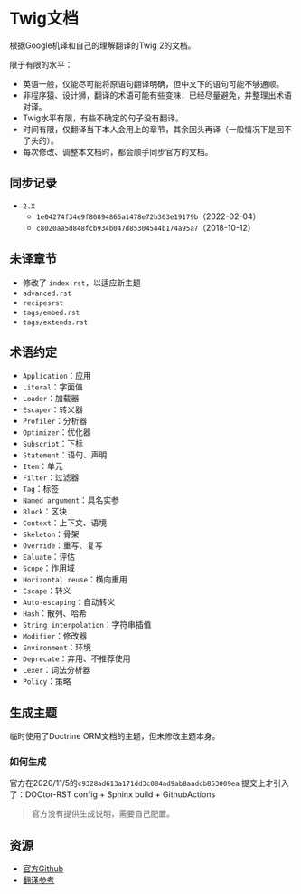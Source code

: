 # Twig文档

根据Google机译和自己的理解翻译的Twig 2的文档。

限于有限的水平：

- 英语一般，仅能尽可能将原语句翻译明确，但中文下的语句可能不够通顺。
- 非程序猿、设计狮，翻译的术语可能有些变味，已经尽量避免，并整理出术语对译。
- Twig水平有限，有些不确定的句子没有翻译。
- 时间有限，仅翻译当下本人会用上的章节，其余回头再译（一般情况下是回不了头的）。
- 每次修改、调整本文档时，都会顺手同步官方的文档。

## 同步记录

- `2.X`
  - `1e04274f34e9f80894865a1478e72b363e19179b`（2022-02-04）
  - `c8020aa5d848fcb934b047d85304544b174a95a7`（2018-10-12）

## 未译章节

- 修改了 `index.rst`，以适应新主题
- `advanced.rst`
- `recipesrst`
- `tags/embed.rst`
- `tags/extends.rst`


## 术语约定

- `Application`：应用
- `Literal`：字面值
- `Loader`：加载器
- `Escaper`：转义器
- `Profiler`：分析器
- `Optimizer`：优化器
- `Subscript`：下标
- `Statement`：语句、声明
- `Item`：单元
- `Filter`：过滤器
- `Tag`：标签
- `Named argument`：具名实参
- `Block`：区块
- `Context`：上下文、语境
- `Skeleton`：骨架
- `Override`：重写、复写
- `Ealuate`：评估
- `Scope`：作用域
- `Horizontal reuse`：横向重用
- `Escape`：转义
- `Auto-escaping`：自动转义
- `Hash`：散列、哈希
- `String interpolation`：字符串插值
- `Modifier`：修改器
- `Environment`：环境
- `Deprecate`：弃用、不推荐使用
- `Lexer`：词法分析器
- `Policy`：策略

## 生成主题

临时使用了Doctrine ORM文档的主题，但未修改主题本身。

### 如何生成

官方在2020/11/5的`c9328ad613a171dd3c084ad9ab8aadcb853009ea` 提交上才引入了：DOCtor-RST config + Sphinx build + GithubActions



> 官方没有提供生成说明，需要自己配置。

## 资源

- [官方Github](https://github.com/twigphp/Twig/tree/2.x/doc)
- [翻译参考](https://www.kancloud.cn/yunye/twig-cn/159454)
